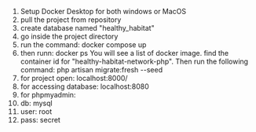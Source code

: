 1. Setup Docker Desktop for both windows or MacOS
2. pull the project from repository
3. create database named "healthy_habitat"
4. go inside the project directory
5. run the command: docker compose up
6. then runn: docker ps
  You will see a list of docker image. find the container id for "healthy-habitat-network-php". Then run the following command:
php artisan migrate:fresh --seed
8. for project open: localhost:8000/
9. for accessing database: localhost:8080
10. for phpmyadmin:
11.   db: mysql
12.   user: root
13.   pass: secret
    
